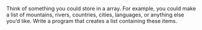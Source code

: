 Think of something you could store in a array. For example,
 you could make a list of mountains, rivers, countries, cities, languages, or anything else you’d like. 
Write a program that creates a list containing these items.